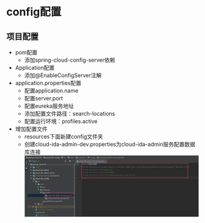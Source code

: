 # config配置

项目配置
---

* pom配置
    * 添加spring-cloud-config-server依赖
* Application配置
    * 添加@EnableConfigServer注解
* application.properties配置
    * 配置application.name
    * 配置server.port
    * 配置eureka服务地址
    * 添加配置文件路径：search-locations
    * 配置运行环境：profiles.active
* 增加配置文件
    * resources下面新建config文件夹
    * 创建cloud-ida-admin-dev.properties为cloud-ida-admin服务配置数据库连接
    ![ic_config.png](https://raw.githubusercontent.com/yueyue10/Spring-Cloud-Cli/master/images/ic_config.png)
